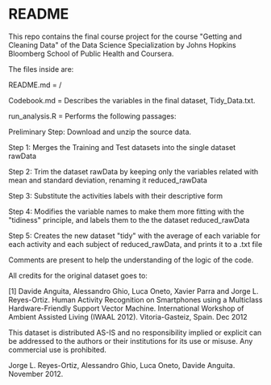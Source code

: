 README
==================================
This repo contains the final course project for the course "Getting and Cleaning Data" of the Data Science Specialization by Johns Hopkins Bloomberg School of Public Health and Coursera.

The files inside are:

README.md = /

Codebook.md =  Describes the variables in the final dataset, Tidy_Data.txt.

run_analysis.R = Performs the following passages:

 Preliminary Step: Download and unzip the source data.

 Step 1: Merges the Training and Test datasets into the single dataset rawData

 Step 2: Trim the dataset rawData by keeping only the variables related with mean and standard deviation, renaming it     reduced_rawData

 Step 3: Substitute the activities labels with their descriptive form

 Step 4: Modifies the variable names to make them more fitting with the "tidiness" principle, and labels them to the the dataset reduced_rawData 

 Step 5: Creates the new dataset "tidy" with the average of each variable for each activity and each subject of reduced_rawData, and prints it to a .txt file

Comments are present to help the understanding of the logic of the code.

All credits for the original dataset goes to:

[1] Davide Anguita, Alessandro Ghio, Luca Oneto, Xavier Parra and Jorge L. Reyes-Ortiz. Human Activity Recognition on Smartphones using a Multiclass Hardware-Friendly Support Vector Machine. International Workshop of Ambient Assisted Living (IWAAL 2012). Vitoria-Gasteiz, Spain. Dec 2012

This dataset is distributed AS-IS and no responsibility implied or explicit can be addressed to the authors or their institutions for its use or misuse. Any commercial use is prohibited.

Jorge L. Reyes-Ortiz, Alessandro Ghio, Luca Oneto, Davide Anguita. November 2012.